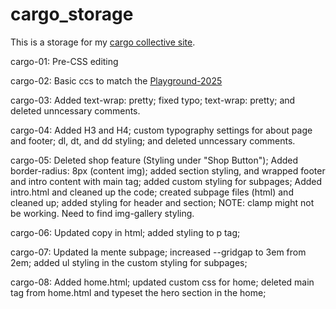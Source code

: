 # cargo_storage
This is a storage for my [cargo collective site](https://hannashibata.com).

cargo-01: Pre-CSS editing

cargo-02: Basic ccs to match the [Playground-2025](https://hannashibata.github.io/playground-2025/index.html)

cargo-03:  Added text-wrap: pretty; fixed typo; text-wrap: pretty; and deleted unncessary comments.

cargo-04:  Added H3 and H4; custom typography settings for about page and footer; dl, dt, and dd styling; and deleted unncessary comments.

cargo-05:  Deleted shop feature (Styling under "Shop Button"); Added border-radius: 8px (content img); added section styling, and wrapped footer and intro content with main tag; added custom styling for subpages; Added intro.html and cleaned up the code; created subpage files (html) and cleaned up; added styling for header and section; 
NOTE: clamp might not be working. Need to find img-gallery styling.

cargo-06:  Updated copy in html; added styling to p tag;

cargo-07: Updated la mente subpage; increased --gridgap to 3em from 2em; added ul styling in the custom styling for subpages;

cargo-08: Added home.html; updated custom css for home; deleted main tag from home.html and typeset the hero section in the home;
